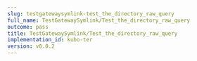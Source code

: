 ```yaml
---
slug: testgatewaysymlink-test_the_directory_raw_query
full_name: TestGatewaySymlink/Test_the_directory_raw_query
outcome: pass
title: TestGatewaySymlink/Test_the_directory_raw_query
implementation_id: kubo-ter
version: v0.0.2
---
```


